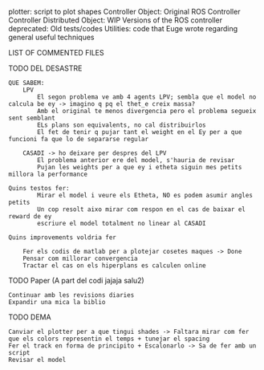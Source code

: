 plotter: script to plot shapes
Controller Object: Original ROS Controller
Controller Distributed Object: WIP Versions of the ROS controller 
deprecated: Old tests/codes 
Utilities: code that Euge wrote regarding general useful techniques 

LIST OF COMMENTED FILES

TODO DEL DESASTRE

    QUE SABEM: 
        LPV 
            El segon problema ve amb 4 agents LPV; sembla que el model no calcula be ey -> imagino q pq el thet_e creix massa?
            Amb el original te menos divergencia pero el problema segueix sent semblant 
            ELs plans son equivalents, no cal distribuirlos 
            El fet de tenir q pujar tant el weight en el Ey per a que funcioni fa que lo de separarse regular

        CASADI -> ho deixare per despres del LPV 
            El problema anterior ere del model, s'hauria de revisar
            Pujan les weights per a que ey i etheta siguin mes petits millora la performance

    Quins testos fer: 
            Mirar el model i veure els Etheta, NO es podem asumir angles petits
            Un cop resolt aixo mirar com respon en el cas de baixar el reward de ey
            escriure el model totalment no linear al CASADI

    Quins improvements voldria fer

        Fer els codis de matlab per a plotejar cosetes maques -> Done 
        Pensar com millorar convergencia
        Tractar el cas on els hiperplans es calculen online 

TODO Paper (A part del codi jajaja salu2)
    
    Continuar amb les revisions diaries
    Expandir una mica la biblio 

TODO DEMA 

    Canviar el plotter per a que tingui shades -> Faltara mirar com fer que els colors representin el temps + tunejar el spacing
    Fer el track en forma de principito + Escalonarlo -> Sa de fer amb un script 
    Revisar el model 
    